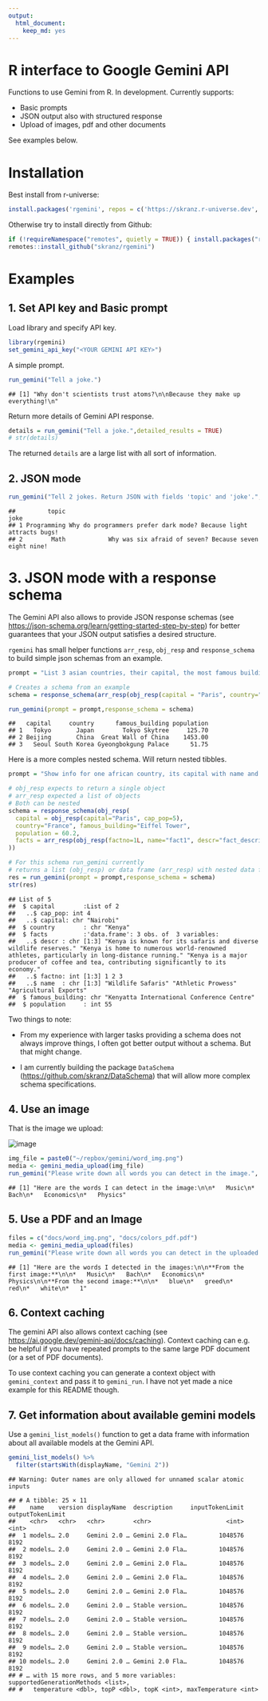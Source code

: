 ```yaml
---
output: 
  html_document: 
    keep_md: yes
---
```

# R interface to Google Gemini API

Functions to use Gemini from R. In development. Currently supports:

- Basic prompts
- JSON output also with structured response
- Upload of images, pdf and other documents

See examples below.

# Installation

Best install from r-universe:

```r
install.packages('rgemini', repos = c('https://skranz.r-universe.dev', 'https://cloud.r-project.org'))
```

Otherwise try to install directly from Github:

```r
if (!requireNamespace("remotes", quietly = TRUE)) { install.packages("remotes") }
remotes::install_github("skranz/rgemini") 
```

# Examples


## 1. Set API key and Basic prompt


Load library and specify API key.

```r
library(rgemini)
set_gemini_api_key("<YOUR GEMINI API KEY>")
```

A simple prompt.

```r
run_gemini("Tell a joke.")
```

```
## [1] "Why don't scientists trust atoms?\n\nBecause they make up everything!\n"
```

Return more details of Gemini API response.


```r
details = run_gemini("Tell a joke.",detailed_results = TRUE)
# str(details)
```

The returned `details` are a large list with all sort of information.

## 2. JSON mode


```r
run_gemini("Tell 2 jokes. Return JSON with fields 'topic' and 'joke'.",json_mode = TRUE)
```

```
##         topic                                                              joke
## 1 Programming Why do programmers prefer dark mode? Because light attracts bugs!
## 2        Math            Why was six afraid of seven? Because seven eight nine!
```


# 3. JSON mode with a response schema

The Gemini API also allows to provide JSON response schemas (see https://json-schema.org/learn/getting-started-step-by-step) for better guarantees that your JSON output satisfies a desired structure.

`rgemini` has small helper functions `arr_resp`, `obj_resp` and `response_schema` to build simple json schemas from an example. 


```r
prompt = "List 3 asian countries, their capital, the most famous building and the countries' inhabitants in million."

# Creates a schema from an example
schema = response_schema(arr_resp(obj_resp(capital = "Paris", country="France", famous_building="Eiffel Tower", population = 60.1)))

run_gemini(prompt = prompt,response_schema = schema)
```

```
##   capital     country      famous_building population
## 1   Tokyo       Japan        Tokyo Skytree     125.70
## 2 Beijing       China  Great Wall of China    1453.00
## 3   Seoul South Korea Gyeongbokgung Palace      51.75
```

Here is a more comples nested schema. Will return nested tibbles.


```r
prompt = "Show info for one african country, its capital with name and population in mio, the most famous building and inhabitants in million. Add three facts about the country."

# obj_resp expects to return a single object
# arr_resp expected a list of objects
# Both can be nested
schema = response_schema(obj_resp(
  capital = obj_resp(capital="Paris", cap_pop=5),
  country="France", famous_building="Eiffel Tower",
  population = 60.2,
  facts = arr_resp(obj_resp(factno=1L, name="fact1", descr="fact_description"))
))

# For this schema run_gemini currently
# returns a list (obj_resp) or data frame (arr_resp) with nested data frames
res = run_gemini(prompt = prompt,response_schema = schema)
str(res)
```

```
## List of 5
##  $ capital        :List of 2
##   ..$ cap_pop: int 4
##   ..$ capital: chr "Nairobi"
##  $ country        : chr "Kenya"
##  $ facts          :'data.frame':	3 obs. of  3 variables:
##   ..$ descr : chr [1:3] "Kenya is known for its safaris and diverse wildlife reserves." "Kenya is home to numerous world-renowned athletes, particularly in long-distance running." "Kenya is a major producer of coffee and tea, contributing significantly to its economy."
##   ..$ factno: int [1:3] 1 2 3
##   ..$ name  : chr [1:3] "Wildlife Safaris" "Athletic Prowess" "Agricultural Exports"
##  $ famous_building: chr "Kenyatta International Conference Centre"
##  $ population     : int 55
```


Two things to note:

- From my experience with larger tasks providing a schema does not always improve things, I often got better output without a schema. But that might change.

- I am currently building the package `DataSchema` (https://github.com/skranz/DataSchema) that will allow more complex schema specifications.


## 4. Use an image

That is the image we upload:

![image](docs/word_img.png)



```r
img_file = paste0("~/repbox/gemini/word_img.png")
media <- gemini_media_upload(img_file)
run_gemini("Please write down all words you can detect in the image.", media=media)
```

```
## [1] "Here are the words I can detect in the image:\n\n*   Music\n*   Bach\n*   Economics\n*   Physics"
```


## 5. Use a PDF and an Image


```r
files = c("docs/word_img.png", "docs/colors_pdf.pdf")
media <- gemini_media_upload(files)
run_gemini("Please write down all words you can detect in the uploaded pdf and image.", media=media)
```

```
## [1] "Here are the words I detected in the images:\n\n**From the first image:**\n\n*   Music\n*   Bach\n*   Economics\n*   Physics\n\n**From the second image:**\n\n*   blue\n*   greed\n*   red\n*   white\n*   1"
```

## 6. Context caching

The gemini API also allows context caching (see https://ai.google.dev/gemini-api/docs/caching). Context caching can e.g. be helpful if you have repeated prompts to the same large PDF document (or a set of PDF documents). 

To use context caching you can generate a context object with `gemini_context` and pass it to `gemini_run`. I have not yet made a nice example for this README though.

## 7. Get information about available gemini models

Use a `gemini_list_models()` function to get a data frame with information about all available models at the Gemini API. 


```r
gemini_list_models() %>% 
  filter(startsWith(displayName, "Gemini 2"))
```

```
## Warning: Outer names are only allowed for unnamed scalar atomic inputs
```

```
## # A tibble: 25 × 11
##    name    version displayName  description     inputTokenLimit outputTokenLimit
##    <chr>   <chr>   <chr>        <chr>                     <int>            <int>
##  1 models… 2.0     Gemini 2.0 … Gemini 2.0 Fla…         1048576             8192
##  2 models… 2.0     Gemini 2.0 … Gemini 2.0 Fla…         1048576             8192
##  3 models… 2.0     Gemini 2.0 … Gemini 2.0 Fla…         1048576             8192
##  4 models… 2.0     Gemini 2.0 … Gemini 2.0 Fla…         1048576             8192
##  5 models… 2.0     Gemini 2.0 … Gemini 2.0 Fla…         1048576             8192
##  6 models… 2.0     Gemini 2.0 … Stable version…         1048576             8192
##  7 models… 2.0     Gemini 2.0 … Stable version…         1048576             8192
##  8 models… 2.0     Gemini 2.0 … Stable version…         1048576             8192
##  9 models… 2.0     Gemini 2.0 … Stable version…         1048576             8192
## 10 models… 2.0     Gemini 2.0 … Gemini 2.0 Fla…         1048576             8192
## # … with 15 more rows, and 5 more variables: supportedGenerationMethods <list>,
## #   temperature <dbl>, topP <dbl>, topK <int>, maxTemperature <int>
```

